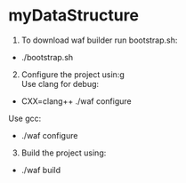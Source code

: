 # myDataStructure

1. To download waf builder run bootstrap.sh:
  * ./bootstrap.sh
  
2. Configure the project usin:g<br/>
  Use clang for debug: 
  * CXX=clang++ ./waf configure 
  
  Use gcc: 
  * ./waf configure

3. Build the project using:
  
  * ./waf build
  
